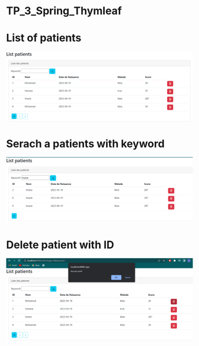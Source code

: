 # TP_3_Spring_Thymleaf
<h1> List of patients</h1>
<img src="captures/index.png" />
<h1> Serach a patients with keyword</h1>
<img src="captures/search.png" />
<h1> Delete patient with ID</h1>
<img src="captures/delete.png" />
